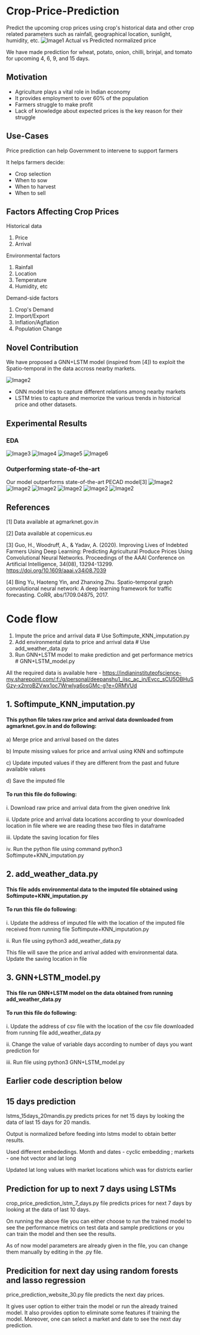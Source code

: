 # Crop-Price-Prediction
Predict the upcoming crop prices using crop's historical data and other crop related parameters such as rainfall, geographical location, sunlight, humidity, etc.
![Image1](https://github.com/AIMLGT-Agriculture/Crop-Price-Prediction/blob/main/act_vs_pred.png) 
Actual vs Predicted normalized price

We have made prediction for wheat, potato, onion, chilli, brinjal, and tomato for upcoming 4, 6, 9, and 15 days.

## Motivation
* Agriculture plays a vital role in Indian economy
* It provides employment to over 60% of the population
* Farmers struggle to make profit
* Lack of knowledge about expected prices is the key reason for their struggle

## Use-Cases
Price prediction can help Government to intervene to support farmers

It helps farmers decide:

* Crop selection
* When to sow
* When to harvest
* When to sell

## Factors Affecting Crop Prices

Historical data
1. Price
2. Arrival

Environmental factors
1. Rainfall
2. Location
3. Temperature
4. Humidity, etc

Demand-side factors
1. Crop's Demand
2. Import/Export
3. Inflation/Agflation
4. Population Change

## Novel Contribution
We have proposed a GNN+LSTM model (inspired from [4]) to exploit the Spatio-temporal in the data accross nearby markets.

![Image2](https://github.com/AIMLGT-Agriculture/Crop-Price-Prediction/blob/main/GNN_MODEL.png)

* GNN model tries to capture different relations among nearby markets
* LSTM tries to capture and memorize the various trends in historical price and other datasets.

## Experimental Results

### EDA
![Image3](https://github.com/AIMLGT-Agriculture/Crop-Price-Prediction/blob/main/UP_monthly_avg_price.png)
![Image4](https://github.com/AIMLGT-Agriculture/Crop-Price-Prediction/blob/main/yearly_avg_price.png)
![Image5](https://github.com/AIMLGT-Agriculture/Crop-Price-Prediction/blob/main/avg_price_vs_markets%20wheat.png)
![Image6](https://github.com/AIMLGT-Agriculture/Crop-Price-Prediction/blob/main/prices%20for%20diff%20markets.png)

### Outperforming state-of-the-art
Our model outperforms state-of-the-art PECAD model[3]
![Image2](https://github.com/AIMLGT-Agriculture/Crop-Price-Prediction/blob/main/cov4,6,9%20Chilli.png)
![Image2](https://github.com/AIMLGT-Agriculture/Crop-Price-Prediction/blob/main/cov4,6,9%20tomato.png)
![Image2](https://github.com/AIMLGT-Agriculture/Crop-Price-Prediction/blob/main/cropvsdaysRMSE.png)
![Image2](https://github.com/AIMLGT-Agriculture/Crop-Price-Prediction/blob/main/exp_res_table1_2.png)
![Image2](https://github.com/AIMLGT-Agriculture/Crop-Price-Prediction/blob/main/exp_res_table3_4.png)
![Image2](https://github.com/AIMLGT-Agriculture/Crop-Price-Prediction/blob/main/exp_res_table5_6.png)

## References 
[1] Data available at agmarknet.gov.in

[2] Data available at copernicus.eu

[3] Guo, H., Woodruff, A., & Yadav, A. (2020). Improving Lives of Indebted Farmers Using Deep Learning: Predicting Agricultural Produce Prices
Using Convolutional Neural Networks. Proceedings of the AAAI Conference on Artificial Intelligence, 34(08), 13294-13299.
https://doi.org/10.1609/aaai.v34i08.7039

[4] Bing Yu, Haoteng Yin, and Zhanxing Zhu. Spatio-temporal graph convolutional neural network: A deep learning framework for traffic forecasting. CoRR, abs/1709.04875, 2017.


# Code flow
1. Impute the price and arrival data          # Use Softimpute_KNN_imputation.py
2. Add environmental data to price and arrival data  # Use add_weather_data.py
3. Run GNN+LSTM model to make prediction and get performance metrics  # GNN+LSTM_model.py

All the required data is available here - https://indianinstituteofscience-my.sharepoint.com/:f:/g/personal/deepanshu1_iisc_ac_in/Evcc_sCU5OBHuSGzy-x2nroBZVwx1oc7WrwIya6osGMc-g?e=0RMVUd

## 1. Softimpute_KNN_imputation.py
#### This python file takes raw price and arrival data downloaded from agmarknet.gov.in and do following:

a) Merge price and arrival based on the dates 

b) Impute missing values for price and arrival using KNN and softimpute

c) Update imputed values if they are different from the past and future available values

d) Save the imputed file


#### To run this file do following:

i. Download raw price and arrival data from the given onedrive link

ii. Update price and arrival data locations according to your downloaded location in file where we are reading these two files in dataframe

iii. Update the saving location for files

iv. Run the python file using command python3 Softimpute+KNN_imputation.py

## 2. add_weather_data.py

#### This file adds environmental data to the imputed file obtained using Softimpute+KNN_imputation.py

#### To run this file do following:

i. Update the address of imputed file with the location of the imputed file received from running file Softimpute+KNN_imputation.py

ii. Run file using python3 add_weather_data.py

This file will save the price and arrival added with environmental data. Update the saving location in file 


## 3. GNN+LSTM_model.py
#### This file run GNN+LSTM model on the data obtained from running add_weather_data.py

#### To run this file do following:

i. Update the address of csv file with the location of the csv file downloaded from running file add_weather_data.py

ii. Change the value of variable days according to number of days you want prediction for

iii. Run file using python3 GNN+LSTM_model.py


## Earlier code description below

## 15 days prediction
lstms_15days_20mandis.py predicts prices for net 15 days by looking the data of last 15 days for 20 mandis.

Output is normalized before feeding into lstms model to obtain better results.

Used different embededings. Month and dates - cyclic embedding ; markets - one hot vector and lat long

Updated lat long values with market locations which was for districts earlier


## Prediction for up to next 7 days using LSTMs
crop_price_prediction_lstm_7_days.py file predicts prices for next 7 days by looking at the data of last 10 days.

On running the above file you can either choose to run the trained model to see the performance metrics on test data and sample predictions or you can train the model and then see the results.

As of now model parameters are already given in the file, you can change them manually by editing in the .py file.

## Predicition for next day using random forests and lasso regression
price_prediction_website_30.py file predicts the next day prices.

It gives user option to either train the model or run the already trained model.
It also provides option to eliminate some features if training the model. Moreover, one can select a market and date to see the next day prediction.
